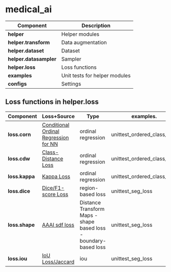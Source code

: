 # medical_ai


| Component | Description |
| --- | --- |
| **helper** | Helper modules |
| **helper.transform** | Data augmentation |
| **helper.dataset** | Dataset |
| **helper.datasampler** | Sampler |
| **helper.loss** | Loss functions |
| **examples** | Unit tests for helper modules |
| **configs** | Settings |


## Loss functions in **helper.loss**
| Component | Loss+Source | Type | examples. |
| --- | --- | --- | --- |
| **loss.corn** | [Conditional Ordinal Regression for NN](https://github.com/Raschka-research-group/coral-pytorch) | ordinal regression | unittest_ordered_class_loss |
| **loss.cdw** | [Class-Distance Loss](https://github.com/GorkemP/labeled-images-for-ulcerative-colitis/blob/main/utils/loss.py) | ordinal regression | unittest_ordered_class_loss |
| **loss.kappa** | [Kappa Loss](https://www.kaggle.com/gennadylaptev/qwk-loss-for-pytorch) | ordinal regression | unittest_ordered_class_loss |
| **loss.dice** | [Dice/F1-score Loss](https://github.com/qubvel/segmentation_models.pytorch) | region-based loss | unittest_seg_loss |
| **loss.shape** | [AAAI sdf loss](https://github.com/JunMa11/SegWithDistMap/blob/master/code/train_LA_AAAISDF.py) | Distance Transform Maps - shape based loss - boundary-based loss | unittest_seg_loss |
| **loss.iou** | [IoU Loss/Jaccard](https://github.com/qubvel/segmentation_models.pytorch/blob/master/segmentation_models_pytorch/losses/jaccard.py) | iou | unittest_seg_loss |
